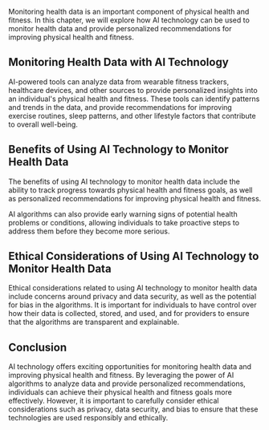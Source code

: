 
Monitoring health data is an important component of physical health and fitness. In this chapter, we will explore how AI technology can be used to monitor health data and provide personalized recommendations for improving physical health and fitness.

Monitoring Health Data with AI Technology
-----------------------------------------

AI-powered tools can analyze data from wearable fitness trackers, healthcare devices, and other sources to provide personalized insights into an individual's physical health and fitness. These tools can identify patterns and trends in the data, and provide recommendations for improving exercise routines, sleep patterns, and other lifestyle factors that contribute to overall well-being.

Benefits of Using AI Technology to Monitor Health Data
------------------------------------------------------

The benefits of using AI technology to monitor health data include the ability to track progress towards physical health and fitness goals, as well as personalized recommendations for improving physical health and fitness.

AI algorithms can also provide early warning signs of potential health problems or conditions, allowing individuals to take proactive steps to address them before they become more serious.

Ethical Considerations of Using AI Technology to Monitor Health Data
--------------------------------------------------------------------

Ethical considerations related to using AI technology to monitor health data include concerns around privacy and data security, as well as the potential for bias in the algorithms. It is important for individuals to have control over how their data is collected, stored, and used, and for providers to ensure that the algorithms are transparent and explainable.

Conclusion
----------

AI technology offers exciting opportunities for monitoring health data and improving physical health and fitness. By leveraging the power of AI algorithms to analyze data and provide personalized recommendations, individuals can achieve their physical health and fitness goals more effectively. However, it is important to carefully consider ethical considerations such as privacy, data security, and bias to ensure that these technologies are used responsibly and ethically.
